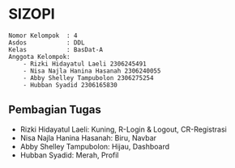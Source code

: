 # SIZOPI

```credential
Nomor Kelompok  : 4
Asdos           : DDL
Kelas           : BasDat-A
Anggota Kelompok:
    - Rizki Hidayatul Laeli 2306245491
    - Nisa Najla Hanina Hasanah 2306240055
    - Abby Shelley Tampubolon 2306275254
    - Hubban Syadid 2306165830
```

## Pembagian Tugas
- Rizki Hidayatul Laeli: Kuning, R-Login & Logout, CR-Registrasi
- Nisa Najla Hanina Hasanah: Biru, Navbar
- Abby Shelley Tampubolon: Hijau, Dashboard
- Hubban Syadid: Merah, Profil
